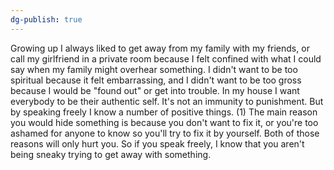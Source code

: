 ```yaml
---
dg-publish: true
---
```

Growing up I always liked to get away from my family with my friends, or call my girlfriend in a private room because I felt confined with what I could say when my family might overhear something. I didn't want to be too spiritual because it felt embarrassing, and I didn't want to be too gross because I would be "found out" or get into trouble. In my house I want everybody to be their authentic self. It's not an immunity to punishment. But by speaking freely I know a number of positive things. (1) The main reason you would hide something is because you don't want to fix it, or you're too ashamed for anyone to know so you'll try to fix it by yourself. Both of those reasons will only hurt you. So if you speak freely, I know that you aren't being sneaky trying to get away with something.